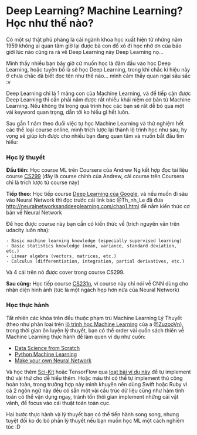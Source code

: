# Deep Learning? Machine Learning? Học như thế nào?

Có một sự thật phũ phàng là cái ngành khoa học xuất hiện từ những năm 1959 không ai quan tâm giờ lại được bà con đổ xô đi học nhờ ơn của báo giới lúc nào cũng ra rả về Deep Learning này Deep Learning nọ...

Mình thấy nhiều bạn bây giờ cứ muốn học là đâm đầu vào học Deep Learning, hoặc tuyên bố là sẽ học Deep Learning, trong khi chắc kí hiệu này $\theta$ chưa chắc đã biết đọc tên như thế nào... mình cảm thấy quan ngại sâu sắc :v 

Deep Learning chỉ là 1 mảng con của Machine Learning, và để tiếp cận được Deep Learning thì cần phải nắm được rất nhiều khái niệm cơ bản từ Machine Learning. Nếu không thì trong quá trình học các bạn sẽ rất dễ bỏ qua một vài keyword quan trọng, dẫn tới ko hiểu gì hết luôn.

Sau gần 1 năm theo đuổi việc tự học Machine Learning và thử nghiệm hết các thể loại course online, mình trích lược lại thành lộ trình học như sau, hy vọng sẽ giúp ích được cho nhiều bạn đang quan tâm và muốn bắt đầu tìm hiểu:

### Học lý thuyết

**Đầu tiên:** Học course ML trên Coursera của Andrew Ng kết hợp đọc tài liệu course [CS299](http://cs229.stanford.edu/) (đây là course chính của Andrew, cái course trên Coursera chỉ là trích lược từ course này)

**Tiếp theo:** Học tiếp course [Deep Learning của Google](https://www.udacity.com/course/deep-learning--ud730), và nếu muốn đi sâu vào Neural Network thì đọc trước cái link bác @Th_nh_Le đã đưa http://neuralnetworksanddeeplearning.com/chap1.html để nắm kiến thức cơ bản về Neural Network 

Để học được course này bạn cần có kiến thức về (trích nguyên văn trên udacity luôn nha):

```
- Basic machine learning knowledge (especially supervised learning)
- Basic statistics knowledge (mean, variance, standard deviation, etc.)
- Linear algebra (vectors, matrices, etc.)
- Calculus (differentiation, integration, partial derivatives, etc.)
```

Và 4 cái trên nó được cover trong course CS299.

**Sau cùng:**  Học tiếp course [CS231n](http://cs231n.stanford.edu/), vì course này chỉ nói về CNN dùng cho nhận diện hình ảnh (tức là một ngách hẹp hơn nữa của Neural Network)

### Học thực hành

Tất nhiên các khóa trên đều thuộc phạm trù Machine Learning Lý Thuyết (theo như phân loại trên [lộ trình học Machine Learning](https://daynhauhoc.com/t/lo-trinh-hoc-machine-learning-deep-learning-tu-dau-cho-cac-ban-lap-trinh-vien/37264) của a [@ZuzooVn](https://github.com/zuzoovn)), trong thời gian ôn luyện lý thuyết, bạn có thể order vài cuốn sách thiên về Machine Learning thực hành để làm quen ví dụ như cuốn:

- [Data Science from Scratch](https://www.amazon.com/Data-Science-Scratch-Principles-Python/dp/149190142X) 
- [Python Machine Learning](https://www.amazon.com/gp/product/1783555130/ref=pd_sim_14_2?ie=UTF8&psc=1&refRID=K6J013Z4FNHBS6S5YJ3Y)
- [Make your own Neural Network](https://www.amazon.com/Make-Your-Own-Neural-Network-ebook/dp/B01EER4Z4G/ref=sr_1_2?s=books&ie=UTF8&qid=1477850787&sr=1-2&keywords=neural+network)

Và học thêm [Sci-Kit](http://scikit-learn.org/stable/) hoặc TensorFlow qua [loạt bài ví dụ này](https://github.com/aymericdamien/TensorFlow-Examples) để tự implement thử vài thứ cho dễ hiểu thêm. Hoặc máu thì có thể tự implement thủ công hoàn toàn, trong trường hợp này mình khuyên nên dùng Swift hoặc Ruby vì cả 2 ngôn ngữ này đều có sẵn một vài cấu trúc dữ liệu cũng như hàm tính toán có thể vận dụng ngay, tránh tốn thời gian implement những cái vặt vãnh, để focus vào cái thuật toán toàn cục.

Hai bước thực hành và lý thuyết bạn có thể tiến hành song song, nhưng tuyệt đối ko đc bỏ phần lý thuyết nếu bạn muốn học ML một cách nghiêm túc :D
